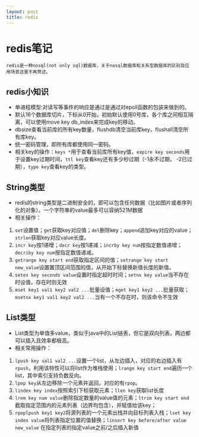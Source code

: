 ```yaml
---
layout: post
title: redis
---
```

# redis笔记
    redis是一种nosql(not only sql)数据库，关于nosql数据库和关系型数据库的区别及应用场景这里不再赘述。

## redis小知识
  * 单进程模型:对读写等事件的响应是通过是通过对epoll函数的包装来做到的。
  * 默认16个数据库切片，下标从0开始，初始默认使用0号库，各个库之间相互隔离，可以使用move key db_index来完成key的移动。
  * dbsize查看当前库的所有key数量，flushdb清空当前库key，flushall清空所有库key。
  * 统一密码管理，即所有库都使用同一密码。
  * 相关key的操作：`keys *`用于查看当前库所有key值，`expire key seconds`用于设置key过期时间，`ttl key`查看key还有多少秒过期（-1永不过期， -2已过期），`type key`查看key的类型。
  
## String类型
  * redis的string类型是二进制安全的，即可以包含任何数据（比如图片或者序列化的对象）。一个字符串的value最多可以容纳521M数据
  * 相关操作：
  1. `set`设置值；`get`获取key对应值；`del`删除key；`append`追加key对应的value；`strlen`获取key对应value长度。
  2. `incr key`按1递增；`decr key`按1递减；`incrby key num`按指定数值递增；`decriby key num`按指定数值递减。
  3. `getrange key start end`获取指定区间的值；`setrange key start new_value`设置置顶区间范围的值，从开始下标替换新值长度的新值。
  4. `setex key seconds value`设置时指定超时时间；`setnx key value`当不存在时设值，存在时则无效
  5. `mset key1 val1 key2 val2 ...`批量设值；`mget key1 key2 ...`批量获取；`msetnx key1 val1 key2 val2 ...`当有一个不存在时，则该命令不生效
## List类型
* List类型为单值多value，类似于java中的List链表，但它是双向列表，两边都可以插入且效率都极高。
* 相关常用操作：
1. `lpush key val1 val2 ...`设置一个list，从左边插入，对应的右边插入有`rpush`，利用该特性可以将list作为堆栈使用；`lrange key start end`遍历一个list，其中索引支持负数反向。
2. `lpop key`从左边移除一个元素并返回，对应的有`rpop`。
3. `lindex key index`按照索引下标获取元素；`llen key`获取list长度
4. `lrem key num value`删除指定数量的value值的元素；`ltrim key start end`截取指定范围内的元素列表（边界均包含），并赋值给该key；
5. `rpoplpush key1 key2`将源列表的一个元素出栈并向目标列表入栈；`lset key index value`将列表指定位置的值替换；`linsert key before/after value new_value` 在指定列表的指定value之前/之后插入新值






